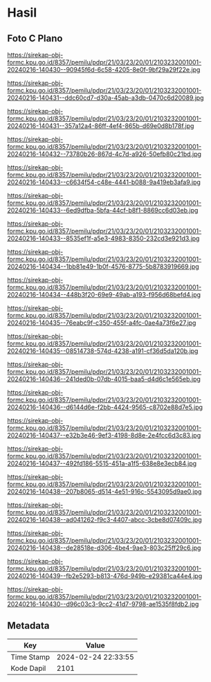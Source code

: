 # Hasil

## Foto C Plano

https://sirekap-obj-formc.kpu.go.id/8357/pemilu/pdpr/21/03/23/20/01/2103232001001-20240216-140430--90945f6d-6c58-4205-8e0f-9bf29a29f22e.jpg

https://sirekap-obj-formc.kpu.go.id/8357/pemilu/pdpr/21/03/23/20/01/2103232001001-20240216-140431--ddc60cd7-d30a-45ab-a3db-0470c6d20089.jpg

https://sirekap-obj-formc.kpu.go.id/8357/pemilu/pdpr/21/03/23/20/01/2103232001001-20240216-140431--357a12a4-86ff-4ef4-865b-d69e0d8b178f.jpg

https://sirekap-obj-formc.kpu.go.id/8357/pemilu/pdpr/21/03/23/20/01/2103232001001-20240216-140432--73780b26-867d-4c7d-a926-50efb80c21bd.jpg

https://sirekap-obj-formc.kpu.go.id/8357/pemilu/pdpr/21/03/23/20/01/2103232001001-20240216-140433--c6634f54-c48e-4441-b088-9a419eb3afa9.jpg

https://sirekap-obj-formc.kpu.go.id/8357/pemilu/pdpr/21/03/23/20/01/2103232001001-20240216-140433--6ed9dfba-5bfa-44cf-b8f1-8869cc6d03eb.jpg

https://sirekap-obj-formc.kpu.go.id/8357/pemilu/pdpr/21/03/23/20/01/2103232001001-20240216-140433--8535ef1f-a5e3-4983-8350-232cd3e921d3.jpg

https://sirekap-obj-formc.kpu.go.id/8357/pemilu/pdpr/21/03/23/20/01/2103232001001-20240216-140434--1bb81e49-1b0f-4576-8775-5b8783919669.jpg

https://sirekap-obj-formc.kpu.go.id/8357/pemilu/pdpr/21/03/23/20/01/2103232001001-20240216-140434--448b3f20-69e9-49ab-a193-f956d68befd4.jpg

https://sirekap-obj-formc.kpu.go.id/8357/pemilu/pdpr/21/03/23/20/01/2103232001001-20240216-140435--76eabc9f-c350-455f-a4fc-0ae4a73f6e27.jpg

https://sirekap-obj-formc.kpu.go.id/8357/pemilu/pdpr/21/03/23/20/01/2103232001001-20240216-140435--08514738-574d-4238-a191-cf36d5da120b.jpg

https://sirekap-obj-formc.kpu.go.id/8357/pemilu/pdpr/21/03/23/20/01/2103232001001-20240216-140436--241ded0b-07db-4015-baa5-d4d6c1e565eb.jpg

https://sirekap-obj-formc.kpu.go.id/8357/pemilu/pdpr/21/03/23/20/01/2103232001001-20240216-140436--d6144d6e-f2bb-4424-9565-c8702e88d7e5.jpg

https://sirekap-obj-formc.kpu.go.id/8357/pemilu/pdpr/21/03/23/20/01/2103232001001-20240216-140437--e32b3e46-9ef3-4198-8d8e-2e4fcc6d3c83.jpg

https://sirekap-obj-formc.kpu.go.id/8357/pemilu/pdpr/21/03/23/20/01/2103232001001-20240216-140437--492fd186-5515-451a-a1f5-638e8e3ecb84.jpg

https://sirekap-obj-formc.kpu.go.id/8357/pemilu/pdpr/21/03/23/20/01/2103232001001-20240216-140438--207b8065-d514-4e51-916c-5543095d9ae0.jpg

https://sirekap-obj-formc.kpu.go.id/8357/pemilu/pdpr/21/03/23/20/01/2103232001001-20240216-140438--ad041262-f9c3-4407-abcc-3cbe8d07409c.jpg

https://sirekap-obj-formc.kpu.go.id/8357/pemilu/pdpr/21/03/23/20/01/2103232001001-20240216-140438--de28518e-d306-4be4-9ae3-803c25ff29c6.jpg

https://sirekap-obj-formc.kpu.go.id/8357/pemilu/pdpr/21/03/23/20/01/2103232001001-20240216-140439--fb2e5293-b813-476d-949b-e29381ca44e4.jpg

https://sirekap-obj-formc.kpu.go.id/8357/pemilu/pdpr/21/03/23/20/01/2103232001001-20240216-140430--d96c03c3-9cc2-41d7-9798-ae1535f8fdb2.jpg


## Metadata

| Key        | Value               |
| ---------- | ------------------- |
| Time Stamp | 2024-02-24 22:33:55 |
| Kode Dapil | 2101                |



